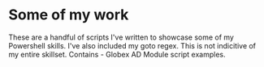 # Some of my work
These are a handful of scripts I've written to showcase some of my Powershell skills.  I've also included my goto regex.  This is not indicitive of my entire skillset.
Contains - Globex AD Module script examples.
